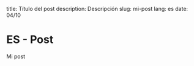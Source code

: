title: Título del post
description: Descripción
slug: mi-post
lang: es
date: 04/10

# ES - Post 

Mi post
